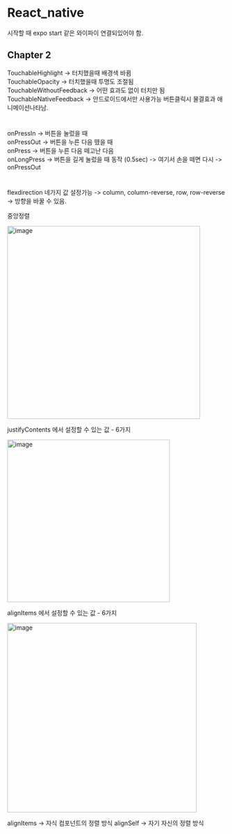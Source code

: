 # React_native

시작할 때 expo start 같은 와이파이 연결되있어야 함.

## Chapter 2

TouchableHighlight -> 터치했을때 배경색 바뀜  
TouchableOpacity -> 터치했을때 투명도 조절됨  
TouchableWithoutFeedback -> 어떤 효과도 없이 터치만 됨  
TouchableNativeFeedback -> 안드로이드에서만 사용가능 버튼클릭시 물결효과 애니메이션나타남.

#

onPressIn -> 버튼을 눌렀을 때  
onPressOut -> 버튼을 누른 다음 뗐을 때  
onPress -> 버튼을 누른 다음 떼고난 다음  
onLongPress -> 버튼을 길게 눌렀을 때 동작 (0.5sec) -> 여기서 손을 떼면 다시 -> onPressOut

#
flexdirection 네가지 값 설정가능 -> column, column-reverse, row, row-reverse -> 방향을 바꿀 수 있음.
  
중앙정렬

<img width="444" alt="image" src="https://user-images.githubusercontent.com/97781412/232309454-73706f44-4a21-4332-87fe-af310c4b4d53.png">

justifyContents 에서 설정할 수 있는 값 - 6가지

<img width="374" alt="image" src="https://user-images.githubusercontent.com/97781412/232309593-584dc66a-5318-4d66-9d36-9cc383bf0b58.png">
 
 alignItems 에서 설정할 수 있는 값 - 6가지
 
 <img width="436" alt="image" src="https://user-images.githubusercontent.com/97781412/232309753-74b34024-e87b-4f35-94f6-d24bb163f308.png">
 
 alignItems -> 자식 컴포넌트의 정렬 방식
 alignSelf -> 자기 자신의 정렬 방식

 #
